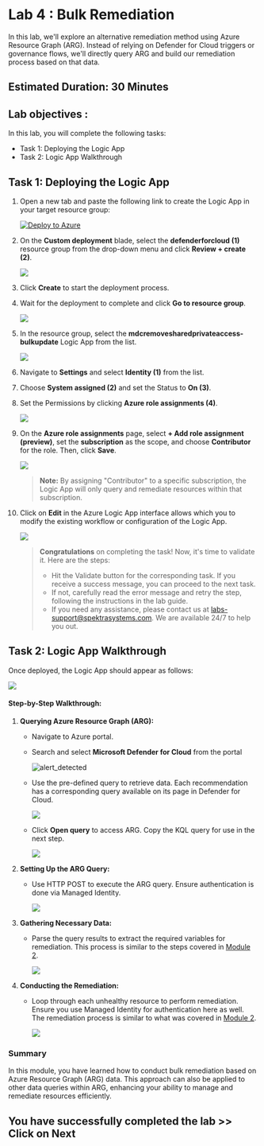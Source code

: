 # **Lab 4 : Bulk Remediation**

In this lab, we'll explore an alternative remediation method using Azure Resource Graph (ARG). Instead of relying on Defender for Cloud triggers or governance flows, we'll directly query ARG and build our remediation process based on that data.

## Estimated Duration: 30 Minutes

## Lab objectives :

In this lab, you will complete the following tasks:

- Task 1: Deploying the Logic App
- Task 2: Logic App Walkthrough

## Task 1: Deploying the Logic App

1. Open a new tab and paste the following link to create the Logic App in your target resource group:

   [![Deploy to Azure](https://aka.ms/deploytoazurebutton)](https://portal.azure.com/#create/Microsoft.Template/uri/https%3A%2F%2Fraw.githubusercontent.com%2FCloudLabsAI-Azure%2FDefender-for-Cloud-v2%2Fmain%2FInstructions%2FLabs%2Ftemplate%2Fazuredeploybulkremediation.json)  

2. On the **Custom deployment** blade, select the **defenderforcloud (1)** resource group from the drop-down menu and click **Review + create (2)**.

   ![](./images/151.png)

3. Click **Create** to start the deployment process.

4. Wait for the deployment to complete and click **Go to resource group**.

   ![](./images/mod2-gr.png)

5. In the resource group, select the **mdcremovesharedprivateaccess-bulkupdate** Logic App from the list.

   ![](./images/152.png)

6. Navigate to **Settings** and select **Identity (1)** from the list.

7. Choose **System assigned (2)** and set the Status to **On (3)**.

8. Set the Permissions by clicking **Azure role assignments (4)**.

   ![](./images/153.png)

9. On the **Azure role assignments** page, select **+ Add role assignment (preview)**, set the **subscription** as the scope, and choose **Contributor** for the role. Then, click **Save**.   

   ![](./images/154.png)

   > **Note:** By assigning "Contributor" to a specific subscription, the Logic App will only query and remediate resources within that subscription.

10. Click on **Edit** in the Azure Logic App interface allows which you to modify the existing workflow or configuration of the Logic App.

    ![](./images/157.png)

    <validation step="b68068ee-3edd-4d46-93e8-295ca9d07975"/>

    > **Congratulations** on completing the task! Now, it's time to validate it. Here are the steps: 
    >- Hit the Validate button for the corresponding task. If you receive a success message, you can proceed to the next task.
    >- If not, carefully read the error message and retry the step, following the instructions in the lab guide.
    >- If you need any assistance, please contact us at labs-support@spektrasystems.com. We are available 24/7 to help you out.

## Task 2: Logic App Walkthrough

   Once deployed, the Logic App should appear as follows:

   ![](./images/bulk-update-1.png)

#### Step-by-Step Walkthrough:

1. **Querying Azure Resource Graph (ARG):**
   
   - Navigate to Azure portal.

   - Search and select **Microsoft Defender for Cloud** from the portal

      ![alert_detected](images/mls2.png)

   - Use the pre-defined query to retrieve data. Each recommendation has a corresponding query available on its page in Defender for Cloud.

      ![](./images/bulk-update-step-1-a.png)

   - Click **Open query** to access ARG. Copy the KQL query for use in the next step.

      ![](./images/bulk-update-step-1-b.png)

2. **Setting Up the ARG Query:**
   
   - Use HTTP POST to execute the ARG query. Ensure authentication is done via Managed Identity.

      ![](./images/bulk-update-step-2.png)

4. **Gathering Necessary Data:**
   
   - Parse the query results to extract the required variables for remediation. This process is similar to the steps covered in [Module 2](./Module%202%20-%20Writing%20Logic%20App.md).

      ![](./images/bulk-update-step-3.png)

6. **Conducting the Remediation:**
   
   - Loop through each unhealthy resource to perform remediation. Ensure you use Managed Identity for authentication here as well. The remediation process is similar to what was covered in [Module 2](./Module%202%20-%20Writing%20Logic%20App.md).

      ![](./images/bulk-update-step-4.png)

### Summary

In this module, you have learned how to conduct bulk remediation based on Azure Resource Graph (ARG) data. This approach can also be applied to other data queries within ARG, enhancing your ability to manage and remediate resources efficiently.

## You have successfully completed the lab >> Click on Next
